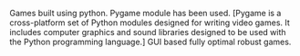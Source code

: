 Games built using python.
Pygame module has been used.
[Pygame is a cross-platform set of Python modules designed for writing video games.
It includes computer graphics and sound libraries designed to be used with the Python programming language.]
GUI based fully optimal robust games.
